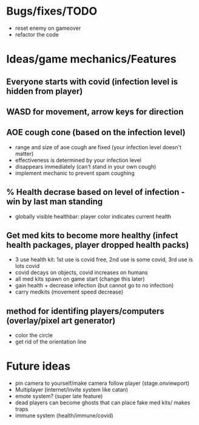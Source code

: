 # Bugs/fixes/TODO
- reset enemy on gameover
- refactor the code


# Ideas/game mechanics/Features

## Everyone starts with covid (infection level is hidden from player)
## WASD for movement, arrow keys for direction


## AOE cough cone (based on the infection level)
- range and size of aoe cough are fixed (your infection level doesn't matter)
- effectiveness is determined by your infection level
- disappears immediately (can't stand in your own cough)
- implement mechanic to prevent spam coughing

## % Health decrase based on level of infection -win by last man standing
- globally visible healthbar: player color indicates current health

## Get med kits to become more healthy (infect health packages, player dropped health packs)
- 3 use health kit: 1st use is covid free, 2nd use is some covid, 3rd use is lots covid
- covid decays on objects, covid increases on humans
- all med kits spawn on game start (change this later)
- gain health + decrease infection (but cannot go to no infection)
- carry medkits (movement speed decrease)


## method for identifing players/computers (overlay/pixel art generator)
- color the circle
- get rid of the orientation line


# Future ideas

- pin camera to yourself/make camera follow player (stage.onviewport)
- Multiplayer (internet/invite system like catan)
- emote system? (super late feature)
- dead players can become ghosts that can place fake med kits/ makes traps
- immune system (health/immune/covid)


